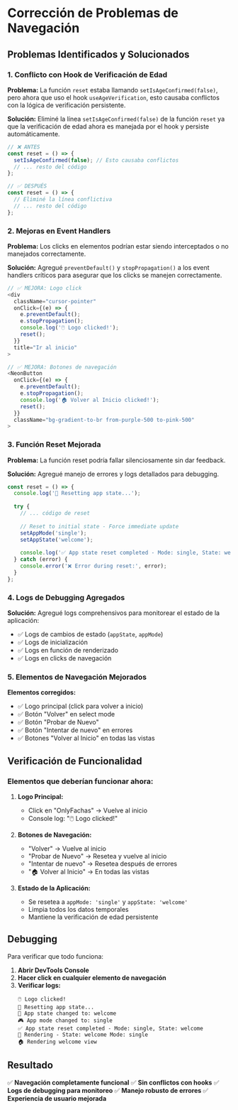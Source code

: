 # Corrección de Problemas de Navegación

## Problemas Identificados y Solucionados

### 1. **Conflicto con Hook de Verificación de Edad**

**Problema:** La función `reset` estaba llamando `setIsAgeConfirmed(false)`, pero ahora que uso el hook `useAgeVerification`, esto causaba conflictos con la lógica de verificación persistente.

**Solución:** Eliminé la línea `setIsAgeConfirmed(false)` de la función `reset` ya que la verificación de edad ahora es manejada por el hook y persiste automáticamente.

```typescript
// ❌ ANTES
const reset = () => {
  setIsAgeConfirmed(false); // Esto causaba conflictos
  // ... resto del código
};

// ✅ DESPUÉS
const reset = () => {
  // Eliminé la línea conflictiva
  // ... resto del código
};
```

### 2. **Mejoras en Event Handlers**

**Problema:** Los clicks en elementos podrían estar siendo interceptados o no manejados correctamente.

**Solución:** Agregué `preventDefault()` y `stopPropagation()` a los event handlers críticos para asegurar que los clicks se manejen correctamente.

```typescript
// ✅ MEJORA: Logo click
<div 
  className="cursor-pointer" 
  onClick={(e) => {
    e.preventDefault();
    e.stopPropagation();
    console.log('🖱️ Logo clicked!');
    reset();
  }} 
  title="Ir al inicio"
>

// ✅ MEJORA: Botones de navegación
<NeonButton 
  onClick={(e) => {
    e.preventDefault();
    e.stopPropagation();
    console.log('🏠 Volver al Inicio clicked!');
    reset();
  }} 
  className="bg-gradient-to-br from-purple-500 to-pink-500"
>
```

### 3. **Función Reset Mejorada**

**Problema:** La función reset podría fallar silenciosamente sin dar feedback.

**Solución:** Agregué manejo de errores y logs detallados para debugging.

```typescript
const reset = () => {
  console.log('🔄 Resetting app state...');
  
  try {
    // ... código de reset
    
    // Reset to initial state - Force immediate update
    setAppMode('single');
    setAppState('welcome');
    
    console.log('✅ App state reset completed - Mode: single, State: welcome');
  } catch (error) {
    console.error('❌ Error during reset:', error);
  }
};
```

### 4. **Logs de Debugging Agregados**

**Solución:** Agregué logs comprehensivos para monitorear el estado de la aplicación:

- ✅ Logs de cambios de estado (`appState`, `appMode`)
- ✅ Logs de inicialización
- ✅ Logs en función de renderizado
- ✅ Logs en clicks de navegación

### 5. **Elementos de Navegación Mejorados**

**Elementos corregidos:**
- ✅ Logo principal (click para volver a inicio)
- ✅ Botón "Volver" en select mode
- ✅ Botón "Probar de Nuevo"
- ✅ Botón "Intentar de nuevo" en errores
- ✅ Botones "Volver al Inicio" en todas las vistas

## Verificación de Funcionalidad

### Elementos que deberían funcionar ahora:

1. **Logo Principal:**
   - Click en "OnlyFachas" → Vuelve al inicio
   - Console log: "🖱️ Logo clicked!"

2. **Botones de Navegación:**
   - "Volver" → Vuelve al inicio
   - "Probar de Nuevo" → Resetea y vuelve al inicio
   - "Intentar de nuevo" → Resetea después de errores
   - "🏠 Volver al Inicio" → En todas las vistas

3. **Estado de la Aplicación:**
   - Se resetea a `appMode: 'single'` y `appState: 'welcome'`
   - Limpia todos los datos temporales
   - Mantiene la verificación de edad persistente

## Debugging

Para verificar que todo funciona:

1. **Abrir DevTools Console**
2. **Hacer click en cualquier elemento de navegación**
3. **Verificar logs:**
   ```
   🖱️ Logo clicked!
   🔄 Resetting app state...
   📱 App state changed to: welcome
   🎮 App mode changed to: single
   ✅ App state reset completed - Mode: single, State: welcome
   🎯 Rendering - State: welcome Mode: single
   🏠 Rendering welcome view
   ```

## Resultado

✅ **Navegación completamente funcional**
✅ **Sin conflictos con hooks**
✅ **Logs de debugging para monitoreo**
✅ **Manejo robusto de errores**
✅ **Experiencia de usuario mejorada**


